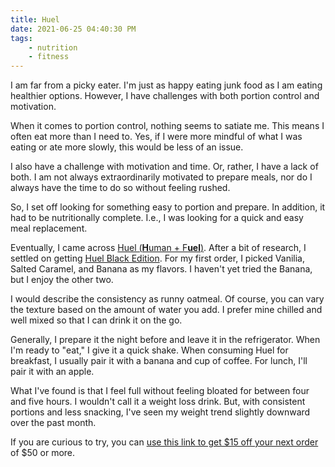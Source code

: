 ```yaml
---
title: Huel
date: 2021-06-25 04:40:30 PM
tags:
    - nutrition
    - fitness
---
```


I am far from a picky eater.  I'm just as happy eating junk food as I am eating healthier options.  However, I have challenges with both portion control and motivation.  

When it comes to portion control, nothing seems to satiate me.  This means I often eat more than I need to.  Yes, if I were more mindful of what I was eating or ate more slowly, this would be less of an issue.

I also have a challenge with motivation and time.  Or, rather, I have a lack of both.  I am not always extraordinarily motivated to prepare meals, nor do I always have the time to do so without feeling rushed.

So, I set off looking for something easy to portion and prepare.  In addition, it had to be nutritionally complete.  I.e., I was looking for a quick and easy meal replacement.  

Eventually, I came across [Huel (**H**uman + F**uel**)](https://huel.com/pages/about-us).  After a bit of research, I settled on getting [Huel Black Edition](https://huel.com/products/huel-black-edition).  For my first order, I picked Vanilia, Salted Caramel, and Banana as my flavors.  I haven't yet tried the Banana,  but I enjoy the other two.

I would describe the consistency as runny oatmeal.  Of course, you can vary the texture based on the amount of water you add.  I prefer mine chilled and well mixed so that I can drink it on the go.  

Generally, I prepare it the night before and leave it in the refrigerator.  When I'm ready to "eat," I give it a quick shake.  When consuming Huel for breakfast, I usually pair it with a banana and cup of coffee.  For lunch, I'll pair it with an apple.

What I've found is that I feel full without feeling bloated for between four and five hours.  I wouldn't call it a weight loss drink.  But, with consistent portions and less snacking, I've seen my weight trend slightly downward over the past month.

If you are curious to try, you can [use this link to get $15 off your next order](https://huel.mention-me.com/m/ol/yc6bn-james-gayhart) of $50 or more.  
